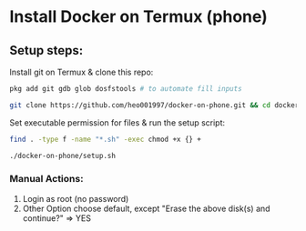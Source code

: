 # Install Docker on Termux (phone)

## Setup steps:

Install git on Termux & clone this repo: 

```bash
pkg add git gdb glob dosfstools # to automate fill inputs

git clone https://github.com/heo001997/docker-on-phone.git && cd docker-on-phone 
```

Set executable permission for files & run the setup script:

```bash
find . -type f -name "*.sh" -exec chmod +x {} +

./docker-on-phone/setup.sh
```

### Manual Actions:

1. Login as root (no password)
2. Other Option choose default, except "Erase the above disk(s) and continue?" => YES
